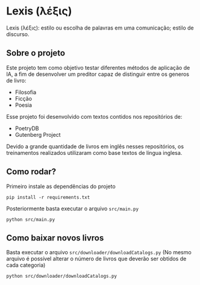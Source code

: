# Lexis (λέξις)
Lexis (λέξις): estilo ou escolha de palavras em uma comunicação; estilo de discurso.

## Sobre o projeto
Este projeto tem como objetivo testar diferentes métodos de aplicação de IA, a fim
de desenvolver um preditor capaz de distinguir entre os generos de livro:
- Filosofia
- Ficção
- Poesia

Esse projeto foi desenvolvido com textos contidos nos repositórios de:
- PoetryDB
- Gutenberg Project

Devido a grande quantidade de livros em inglês nesses repositórios, os treinamentos
realizados utilizaram como base textos de língua inglesa.

## Como rodar?
Primeiro instale as dependências do projeto
```
pip install -r requirements.txt
```
Posteriormente basta executar o arquivo `src/main.py`
```
python src/main.py
```

## Como baixar novos livros
Basta executar o arquivo `src/downloader/downloadCatalogs.py`
(No mesmo arquivo é possível alterar o número de livros que deverão ser obtidos
de cada categoria)
```
python src/downloader/downloadCatalogs.py
```